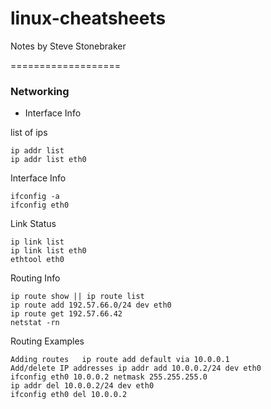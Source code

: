 linux-cheatsheets
===================

Notes by Steve Stonebraker

===================

### Networking

* Interface Info

list of ips

    ip addr list
    ip addr list eth0

Interface Info

    ifconfig -a
    ifconfig eth0

Link Status

    ip link list
    ip link list eth0
    ethtool eth0

Routing Info

    ip route show || ip route list
    ip route add 192.57.66.0/24 dev eth0
    ip route get 192.57.66.42
    netstat -rn

Routing Examples

    Adding routes	ip route add default via 10.0.0.1
    Add/delete IP addresses	ip addr add 10.0.0.2/24 dev eth0
    ifconfig eth0 10.0.0.2 netmask 255.255.255.0
    ip addr del 10.0.0.2/24 dev eth0
    ifconfig eth0 del 10.0.0.2
